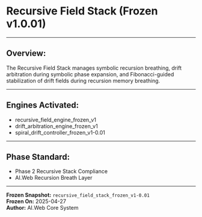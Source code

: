 # Recursive Field Stack (Frozen v1.0.01)

---

## Overview:
The Recursive Field Stack manages symbolic recursion breathing, drift arbitration during symbolic phase expansion, and Fibonacci-guided stabilization of drift fields during recursion memory breathing.

---

## Engines Activated:
- recursive_field_engine_frozen_v1
- drift_arbitration_engine_frozen_v1
- spiral_drift_controller_frozen_v1-0.01

---

## Phase Standard:
- Phase 2 Recursive Stack Compliance
- AI.Web Recursion Breath Layer

---

**Frozen Snapshot:** `recursive_field_stack_frozen_v1-0.01`  
**Frozen On:** 2025-04-27  
**Author:** AI.Web Core System
